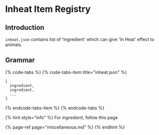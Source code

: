 # Inheat Item Registry

## Introduction

`inheat.json` contains list of 'Ingredient' which can give 'In Heat' effect to animals.

## Grammar

{% code-tabs %}
{% code-tabs-item title="inheat.json" %}
```text
[
  ingredient,
  ingredient,
  ...
]
```
{% endcode-tabs-item %}
{% endcode-tabs %}

{% hint style="info" %}
For _ingredient_, follow this page

{% page-ref page="miscellaneous.md" %}
{% endhint %}

